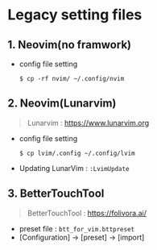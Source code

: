 # Legacy setting files


## 1. Neovim(no framwork)
- config file setting
  ```shell
  $ cp -rf nvim/ ~/.config/nvim 
  ```

## 2. Neovim(Lunarvim)
> Lunarvim : https://www.lunarvim.org
  - config file setting
    ```shell
    $ cp lvim/.config ~/.config/lvim 
    ```
  - Updating LunarVim : `:LvimUpdate`


## 3. BetterTouchTool
> BetterTouchTool : https://folivora.ai/
  - preset file : `btt_for_vim.bttpreset`
  - [Configuration] → [preset] → [import]
